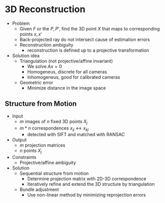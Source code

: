 # 3D Reconstruction

- Problem
  - Given $F$ or the $P,P'$, find the 3D point $X$ that maps to corresponding points $x,x'$
  - Back-projected ray do not intersect cause of estimation errors
  - Reconstruction ambiguity
    - reconstruction is defined up to a projective transformation
- Solution idea
  - Triangulation (not projective/affine invariant)
    - We solve $Ax=0$
    - Homogeneus, discrete for all cameras
    - Inhomogeneus, good for calibrated cameras
  - Geometric error
    - Minimize distance in the image space

## Structure from Motion

- Input
  - $m$ images of $n$ fixed 3D points $X_j$
  - $m*n$ correspondences $x_{ij} \leftrightarrow x_{kj}$
    - detected with SIFT and matched with RANSAC
- Output
  - $m$ projection matrices
  - $n$ points $X_j$
- Constraints
  - Projective/affine ambiguity
- Solution
  - Sequential structure from motion
    - Determine projection matrix with 2D-3D correspondence
    - Iteratively refine and extend the 3D structure by triangulation
  - Bundle adjustment
    - Use non-linear method by minimizing reprojection errors